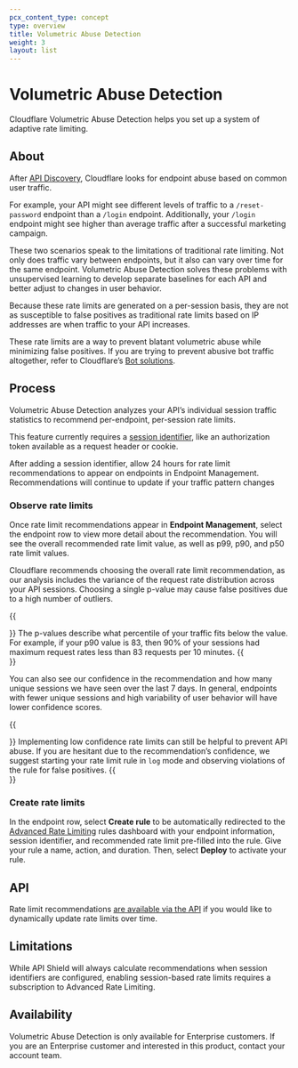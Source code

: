 ```yaml
---
pcx_content_type: concept
type: overview
title: Volumetric Abuse Detection
weight: 3
layout: list
---
```


# Volumetric Abuse Detection

Cloudflare Volumetric Abuse Detection helps you set up a system of adaptive rate limiting.

## About

After [API Discovery](/api-shield/security/api-discovery/), Cloudflare looks for endpoint abuse based on common user traffic.

For example, your API might see different levels of traffic to a `/reset-password` endpoint than a `/login` endpoint. Additionally, your `/login` endpoint might see higher than average traffic after a successful marketing campaign.

These two scenarios speak to the limitations of traditional rate limiting. Not only does traffic vary between endpoints, but it also can vary over time for the same endpoint. Volumetric Abuse Detection solves these problems with unsupervised learning to develop separate baselines for each API and better adjust to changes in user behavior.

Because these rate limits are generated on a per-session basis, they are not as susceptible to false positives as traditional rate limits based on IP addresses are when traffic to your API increases.

These rate limits are a way to prevent blatant volumetric abuse while minimizing false positives. If you are trying to prevent abusive bot traffic altogether, refer to Cloudflare’s [Bot solutions](/bots/).

## Process

Volumetric Abuse Detection analyzes your API’s individual session traffic statistics to recommend per-endpoint, per-session rate limits.

This feature currently requires a [session identifier](/api-shield/get-started/#set-up-session-identifiers), like an authorization token available as a request header or cookie.

After adding a session identifier, allow 24 hours for rate limit recommendations to appear on endpoints in Endpoint Management. Recommendations will continue to update if your traffic pattern changes

### Observe rate limits

Once rate limit recommendations appear in **Endpoint Management**, select the endpoint row to view more detail about the recommendation. You will see the overall recommended rate limit value, as well as p99, p90, and p50 rate limit values.

Cloudflare recommends choosing the overall rate limit recommendation, as our analysis includes the variance of the request rate distribution across your API sessions. Choosing a single p-value may cause false positives due to a high number of outliers.

{{<Aside type="Note">}}
The p-values describe what percentile of your traffic fits below the value. For example, if your p90 value is 83, then 90% of your sessions had maximum request rates less than 83 requests per 10 minutes.
{{</Aside>}}

You can also see our confidence in the recommendation and how many unique sessions we have seen over the last 7 days. In general, endpoints with fewer unique sessions and high variability of user behavior will have lower confidence scores.

{{<Aside type="Note">}}
Implementing low confidence rate limits can still be helpful to prevent API abuse. If you are hesitant due to the recommendation’s confidence, we suggest starting your rate limit rule in `log` mode and observing violations of the rule for false positives.
{{</Aside>}}

### Create rate limits

In the endpoint row, select **Create rule** to be automatically redirected to the [Advanced Rate Limiting](/waf/rate-limiting-rules/create-zone-dashboard/) rules dashboard with your endpoint information, session identifier, and recommended rate limit pre-filled into the rule. Give your rule a name, action, and duration. Then, select **Deploy** to activate your rule.

## API

Rate limit recommendations [are available via the API](/api/operations/api-shield-endpoint-management-retrieve-information-about-an-operation) if you would like to dynamically update rate limits over time.

## Limitations

While API Shield will always calculate recommendations when session identifiers are configured, enabling session-based rate limits requires a subscription to Advanced Rate Limiting.

## Availability

Volumetric Abuse Detection is only available for Enterprise customers. If you are an Enterprise customer and interested in this product, contact your account team.